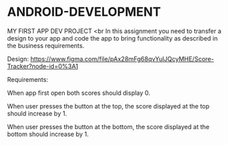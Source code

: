 # ANDROID-DEVELOPMENT
MY FIRST APP DEV PROJECT
<br
In this assignment you need to transfer a design to your app and code the app to bring functionality as described in the business requirements.

Design: https://www.figma.com/file/pAx28mFg68qvYulJQcyMHE/Score-Tracker?node-id=0%3A1

Requirements:

When app first open both scores should display 0.

When user presses the button at the top, the score displayed at the top should increase by 1.

When user presses the button at the bottom, the score displayed at the bottom should increase by 1.
